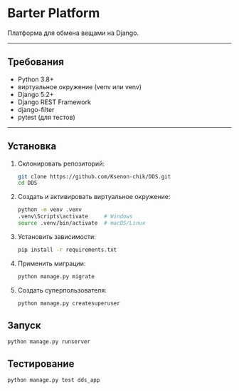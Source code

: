 # Barter Platform

Платформа для обмена вещами на Django.

---

## Требования

- Python 3.8+
- виртуальное окружение (venv или venv)
- Django 5.2+
- Django REST Framework
- django-filter
- pytest (для тестов)

---

## Установка

1. Склонировать репозиторий:

   ```bash
   git clone https://github.com/Ksenon-chik/DDS.git
   cd DDS


2. Создать и активировать виртуальное окружение:

    ```bash
    python -m venv .venv
    .venv\Scripts\activate     # Windows
    source .venv/bin/activate  # macOS/Linux
   

3. Установить зависимости:

    ```bash
   pip install -r requirements.txt
   

4. Применить миграции:

    ```bash
    python manage.py migrate
   

5. Создать суперпользователя:

    ```bash
   python manage.py createsuperuser
   

## Запуск

    python manage.py runserver


## Тестирование
    
    python manage.py test dds_app